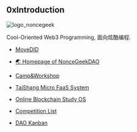 ## 0xIntroduction

<!--

**Here are some ideas to get you started:**

🙋‍♀️ A short introduction - what is your organization all about?
🌈 Contribution guidelines - how can the community get involved?
👩‍💻 Useful resources - where can the community find your docs? Is there anything else the community should know?
🍿 Fun facts - what does your team eat for breakfast?
🧙 Remember, you can do mighty things with the power of [Markdown](https://docs.github.com/github/writing-on-github/getting-started-with-writing-and-formatting-on-github/basic-writing-and-formatting-syntax)
-->

![logo_noncegeek](https://user-images.githubusercontent.com/12784118/200440329-66ad4ddc-9997-4018-8607-e78063b3c951.png)


Cool-Oriented Web3 Programming, 面向炫酷编程.

- [MoveDID](https://movedid.build)
- [🌏 Homepage of NonceGeekDAO](https://noncegeek.com)
- [Camp&Workshop](https://github.com/WeLightProject/Web3-dApp-Camp/discussions)

- [TaiShang Micro FaaS System](https://faas.noncegeek.com/)
- [Online Blockchain Study OS](http://os.doge.university/)
- [Competition List](https://github.com/orgs/WeLightProject/projects/4/views/1)
- [DAO Kanban](https://dao.noncegeek.com/)


